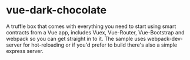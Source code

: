 # vue-dark-chocolate
A truffle box that comes with everything you need to start using smart contracts from a Vue app, includes Vuex, Vue-Router, Vue-Bootstrap and webpack so you can get straight in to it. The sample uses webpack-dev-server for hot-reloading or if you'd prefer to build there's also a simple express server.
